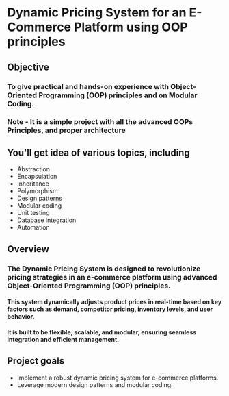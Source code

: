 # Dynamic Pricing System for an E-Commerce Platform using OOP principles

## Objective
### To give practical and hands-on experience with Object-Oriented Programming (OOP) principles and on Modular Coding.  

### Note - It is a simple project with all the advanced OOPs Principles, and proper architecture 

## You'll get idea of various topics, including 
* Abstraction
* Encapsulation
* Inheritance
* Polymorphism
* Design patterns
* Modular coding
* Unit testing
* Database integration
* Automation 

## Overview
### The Dynamic Pricing System is designed to revolutionize pricing strategies in an e-commerce platform using advanced Object-Oriented Programming (OOP) principles. 

#### This system dynamically adjusts product prices in real-time based on key factors such as demand, competitor pricing, inventory levels, and user behavior. 

#### It is built to be flexible, scalable, and modular, ensuring seamless integration and efficient management.

## Project goals
* Implement a robust dynamic pricing system for e-commerce platforms.
* Leverage modern design patterns and modular coding.
